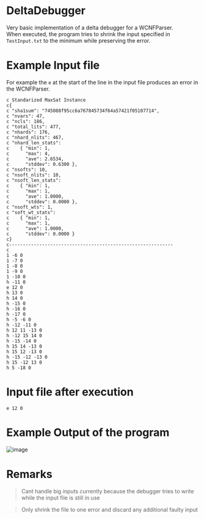 # DeltaDebugger

Very basic implementation of a delta debugger for a WCNFParser. <br>
When executed, the program tries to shrink the input specified in `TestInput.txt` to the minimum while preserving the error.

# Example Input file
For example the `e` at the start of the line in the input file produces an error in the WCNFParser.
```
c Standarized MaxSat Instance
c{
c "sha1sum": "745088f95cc6a767845734f64a57421f05107714",
c "nvars": 47,
c "ncls": 186,
c "total_lits": 477,
c "nhards": 176,
c "nhard_nlits": 467,
c "nhard_len_stats":
c    { "min": 1,
c      "max": 4,
c      "ave": 2.6534,
c      "stddev": 0.6300 },
c "nsofts": 10,
c "nsoft_nlits": 10,
c "nsoft_len_stats":
c    { "min": 1,
c      "max": 1,
c      "ave": 1.0000,
c      "stddev": 0.0000 },
c "nsoft_wts": 1,
c "soft_wt_stats":
c    { "min": 1,
c      "max": 1,
c      "ave": 1.0000,
c      "stddev": 0.0000 }
c}
c------------------------------------------------------------
c 
1 -6 0
1 -7 0
1 -8 0
1 -9 0
1 -10 0
h -11 0
e 12 0
h 13 0
h 14 0
h -15 0
h -16 0
h -17 0
h -5 -6 0
h -12 -11 0
h 12 11 -13 0
h -12 15 14 0
h -15 -14 0
h 15 14 -13 0
h 15 12 -13 0
h -15 -12 -13 0
h 15 -12 13 0
h 5 -18 0
```

# Input file after execution
```
e 12 0 
```

# Example Output of the program
![image](https://user-images.githubusercontent.com/46893185/211194142-de7d41b3-724f-43a4-b679-29b13f7bb6e1.png)

# Remarks

> Cant handle big inputs currently because the debugger tries to write while the input file is still in use

> Only shrink the file to one error and discard any additional faulty input
